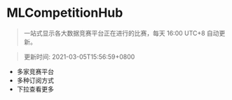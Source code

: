 # MLCompetitionHub

> 一站式显示各大数据竞赛平台正在进行的比赛，每天 16:00 UTC+8 自动更新。
  
> 更新时间: 2021-03-05T15:56:59+0800 

* 多家竞赛平台
* 多种订阅方式
* 下拉查看更多